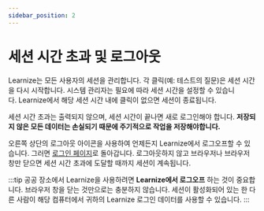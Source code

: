 ```yaml
---
sidebar_position: 2
---
```


# 세션 시간 초과 및 로그아웃

Learnize는 모든 사용자의 세션을 관리합니다. 각 클릭(예: 테스트의 질문)은 세션 시간을 다시 시작합니다. 시스템 관리자는 필요에 따라 세션 시간을 설정할 수 있습니다. Learnize에서 해당 세션 시간 내에 클릭이 없으면 세션이 종료됩니다.

세션 시간 초과는 출력되지 않으며, 세션 시간이 끝나면 새로 로그인해야 합니다. **저장되지 않은 모든 데이터는 손실되기 때문에 주기적으로 작업을 저장해야합니다.**

오른쪽 상단의 로그아웃 아이콘을 사용하여 언제든지 Learnize에서 로그오프할 수 있습니다. 그러면 [로그인 페이지](http://docs.learnize.co.kr/docs/registration/login-page)로 돌아갑니다. 로그아웃하지 않고 브라우저나 브라우저 창만 닫으면 세션 시간 초과에 도달할 때까지 세션이 계속됩니다.

:::tip
공공 장소에서 Learnize을 사용하려면 **Learnize에서 로그오프** 하는 것이 중요합니다. 브라우저 창을 닫는 것만으로는 충분하지 않습니다. 세션이 활성화되어 있는 한 다른 사람이 해당 컴퓨터에서 귀하의 Learnize 로그인 데이터를 사용할 수 있습니다.
:::